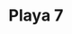 ---
title: Playa 7
date: 
draft: false

# descripcion
description : Aros en caracol y resina. Anzuelo en plata 925.

materials: Plata 925

color: 

dimensions: Diámetro 2,80 cm. Largo total 4,20 cm

code: 01-01-0742

type: "Aros"

categories: []

price: $6.450,00

price_eftvo: $5.480,00

# Images
# first image will be shown in the product page
images:
  # - image: "images/path_to_image"
  # La ubicacion de las imagenes es imagenes/Aros/Aros.Colgantes/01-01-0742-playa-7
  - image: "./images/aros/colgantes/01-01-0742-playa-7_a.jpg"
  - image: "./images/aros/colgantes/01-01-0742-playa-7_b.jpg"
---